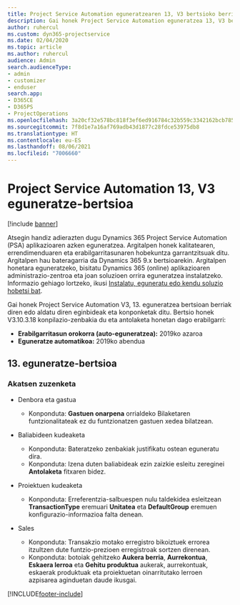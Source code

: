```yaml
---
title: Project Service Automation eguneratzearen 13, V3 bertsioko berrikuntzak edo aldaketak
description: Gai honek Project Service Automation eguneratzea 13, V3 bertsioko berritasunei buruzko informazioa ematen du.
author: ruhercul
ms.custom: dyn365-projectservice
ms.date: 02/04/2020
ms.topic: article
ms.author: ruhercul
audience: Admin
search.audienceType:
- admin
- customizer
- enduser
search.app:
- D365CE
- D365PS
- ProjectOperations
ms.openlocfilehash: 3a20cf32e578bc818f3ef6ed916784c32b559c3342162bcb7857f5e9cc520d9c
ms.sourcegitcommit: 7f8d1e7a16af769adb43d1877c28fdce53975db8
ms.translationtype: HT
ms.contentlocale: eu-ES
ms.lasthandoff: 08/06/2021
ms.locfileid: "7006660"
---
```

# <a name="project-service-automation-update-release-13-v3"></a>Project Service Automation 13, V3 eguneratze-bertsioa

[!include [banner](../includes/psa-now-project-operations.md)]

Atsegin handiz adierazten dugu Dynamics 365 Project Service Automation (PSA) aplikazioaren azken eguneratzea. Argitalpen honek kalitatearen, errendimenduaren eta erabilgarritasunaren hobekuntza garrantzitsuak ditu. Argitalpen hau bateragarria da Dynamics 365 9.x bertsioarekin. Argitalpen honetara eguneratzeko, bisitatu Dynamics 365 (online) aplikazioaren administrazio-zentroa eta joan soluzioen orrira eguneratzea instalatzeko. Informazio gehiago lortzeko, ikusi [Instalatu, eguneratu edo kendu soluzio hobetsi bat](/power-platform/admin/install-remove-preferred-solution).

Gai honek Project Service Automation V3, 13. eguneratzea bertsioan berriak diren edo aldatu diren eginbideak eta konponketak ditu. Bertsio honek V3.10.3.18 konpilazio-zenbakia du eta antolaketa honetan dago erabilgarri:

- **Erabilgarritasun orokorra (auto-eguneratzea):** 2019ko azaroa
- **Eguneratze automatikoa:** 2019ko abendua


## <a name="update-release-13"></a>13. eguneratze-bertsioa 

### <a name="bug-fixes"></a>Akatsen zuzenketa

- Denbora eta gastua

     - Konponduta: **Gastuen onarpena** orrialdeko Bilaketaren funtzionalitateak ez du funtzionatzen gastuen xedea bilatzean.

- Baliabideen kudeaketa

     - Konponduta: Bateratzeko zenbakiak justifikatu ostean eguneratu dira.
     - Konponduta: Izena duten baliabideak ezin zaizkie esleitu zereginei **Antolaketa** fitxaren bidez.

- Proiektuen kudeaketa

     - Konponduta: Erreferentzia-salbuespen nulu taldekidea esleitzean **TransactionType** eremuari **Unitatea** eta **DefaultGroup** eremuen konfigurazio-informazioa falta denean.

- Sales

     - Konponduta: Transakzio motako erregistro bikoiztuek errorea itzultzen dute funtzio-prezioen erregistroak sortzen direnean.
     - Konponduta: botoiak gehitzeko **Aukera berria**, **Aurrekontua**, **Eskaera lerroa** eta **Gehitu produktua** aukerak, aurrekontuak, eskaerak produktuak eta proiektuetan oinarritutako lerroen azpisarea aginduetan daude ikusgai.




[!INCLUDE[footer-include](../includes/footer-banner.md)]